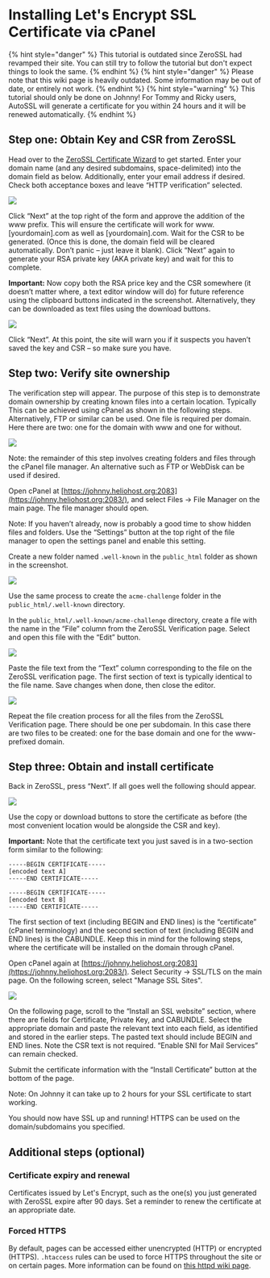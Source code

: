 # Installing Let's Encrypt SSL Certificate via cPanel

{% hint style="danger" %}
This tutorial is outdated since ZeroSSL had revamped their site. You can still try to follow the tutorial but don't expect things to look the same.
{% endhint %}
{% hint style="danger" %} Please note that this wiki page is heavily outdated. Some information may be out of date, or entirely not work.  {% endhint %}
{% hint style="warning" %}
This tutorial should only be done on Johnny! For Tommy and Ricky users, AutoSSL will generate a certificate for you within 24 hours and it will be renewed automatically.
{% endhint %}

## Step one: Obtain Key and CSR from ZeroSSL

Head over to the [ZeroSSL Certificate Wizard](https://zerossl.com/) to get started. Enter your domain name \(and any desired subdomains, space-delimited\) into the domain field as below. Additionally, enter your email address if desired. Check both acceptance boxes and leave “HTTP verification” selected.

![](../.gitbook/assets/zerossl_generate.png)

Click “Next” at the top right of the form and approve the addition of the www prefix. This will ensure the certificate will work for www.\[yourdomain\].com as well as \[yourdomain\].com. Wait for the CSR to be generated. \(Once this is done, the domain field will be cleared automatically. Don’t panic – just leave it blank\). Click “Next” again to generate your RSA private key \(AKA private key\) and wait for this to complete.

**Important:** Now copy both the RSA price key and the CSR somewhere \(it doesn’t matter where, a text editor window will do\) for future reference using the clipboard buttons indicated in the screenshot. Alternatively, they can be downloaded as text files using the download buttons.

![](../.gitbook/assets/zerossl_rsa_csr.png)

Click “Next”. At this point, the site will warn you if it suspects you haven’t saved the key and CSR – so make sure you have.

## Step two: Verify site ownership

The verification step will appear. The purpose of this step is to demonstrate domain ownership by creating known files into a certain location. Typically This can be achieved using cPanel as shown in the following steps. Alternatively, FTP or similar can be used. One file is required per domain. Here there are two: one for the domain with www and one for without.

![](../.gitbook/assets/zerossl_verification.png)

Note: the remainder of this step involves creating folders and files through the cPanel file manager. An alternative such as FTP or WebDisk can be used if desired.

Open cPanel at [https://johnny.heliohost.org:2083](https://johnny.heliohost.org:2083/), and select Files -&gt; File Manager on the main page. The file manager should open.

Note: If you haven’t already, now is probably a good time to show hidden files and folders. Use the “Settings” button at the top right of the file manager to open the settings panel and enable this setting.

Create a new folder named `.well-known` in the `public_html` folder as shown in the screenshot.

![](../.gitbook/assets/zerossl_newfolder.png)

Use the same process to create the `acme-challenge` folder in the `public_html/.well-known` directory.

In the `public_html/.well-known/acme-challenge` directory, create a file with the name in the “File” column from the ZeroSSL Verification page. Select and open this file with the “Edit” button.

![](../.gitbook/assets/zerossl_newfile.png)

Paste the file text from the “Text” column corresponding to the file on the ZeroSSL verification page. The first section of text is typically identical to the file name. Save changes when done, then close the editor.

![](../.gitbook/assets/zerossl_editfile.png)

Repeat the file creation process for all the files from the ZeroSSL Verification page. There should be one per subdomain. In this case there are two files to be created: one for the base domain and one for the www-prefixed domain.

## Step three: Obtain and install certificate

Back in ZeroSSL, press “Next”. If all goes well the following should appear.

![](../.gitbook/assets/zerossl_certificate.png)

Use the copy or download buttons to store the certificate as before \(the most convenient location would be alongside the CSR and key\).

**Important:** Note that the certificate text you just saved is in a two-section form similar to the following:

```text
-----BEGIN CERTIFICATE-----
[encoded text A]
-----END CERTIFICATE-----

-----BEGIN CERTIFICATE-----
[encoded text B]
-----END CERTIFICATE-----
```

The first section of text \(including BEGIN and END lines\) is the “certificate” \(cPanel terminology\) and the second section of text \(including BEGIN and END lines\) is the CABUNDLE. Keep this in mind for the following steps, where the certificate will be installed on the domain through cPanel.

Open cPanel again at [https://johnny.heliohost.org:2083](https://johnny.heliohost.org:2083/). Select Security -&gt; SSL/TLS on the main page. On the following screen, select "Manage SSL Sites".

![](../.gitbook/assets/zerossl_managessl.png)

On the following page, scroll to the “Install an SSL website” section, where there are fields for Certificate, Private Key, and CABUNDLE. Select the appropriate domain and paste the relevant text into each field, as identified and stored in the earlier steps. The pasted text should include BEGIN and END lines. Note the CSR text is not required. “Enable SNI for Mail Services” can remain checked.

Submit the certificate information with the “Install Certificate” button at the bottom of the page.

Note: On Johnny it can take up to 2 hours for your SSL certificate to start working.

You should now have SSL up and running! HTTPS can be used on the domain/subdomains you specified.

## Additional steps \(optional\)

### Certificate expiry and renewal

Certificates issued by Let's Encrypt, such as the one\(s\) you just generated with ZeroSSL expire after 90 days. Set a reminder to renew the certificate at an appropriate date.

### Forced HTTPS

By default, pages can be accessed either unencrypted \(HTTP\) or encrypted \(HTTPS\). `.htaccess` rules can be used to force HTTPS throughout the site or on certain pages. More information can be found on [this httpd wiki page](https://wiki.apache.org/httpd/RewriteHTTPToHTTPS).

